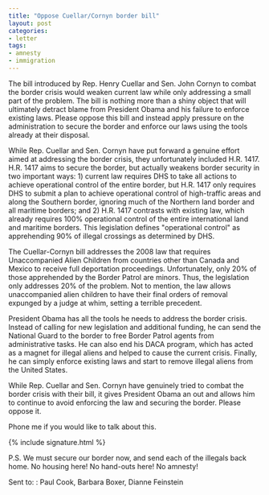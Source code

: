 ```yaml
---
title: "Oppose Cuellar/Cornyn border bill"
layout: post
categories:
- letter
tags:
- amnesty
- immigration
---
```


The bill introduced by Rep. Henry Cuellar and Sen. John Cornyn to combat the border crisis would weaken current law while only addressing a small part of the problem. The bill is nothing more than a shiny object that will ultimately detract blame from President Obama and his failure to enforce existing laws. Please oppose this bill and instead apply pressure on the administration to secure the border and enforce our laws using the tools already at their disposal.

While Rep. Cuellar and Sen. Cornyn have put forward a genuine effort aimed at addressing the border crisis, they unfortunately included H.R. 1417. H.R. 1417 aims to secure the border, but actually weakens border security in two important ways: 1) current law requires DHS to take all actions to achieve operational control of the entire border, but H.R. 1417 only requires DHS to submit a plan to achieve operational control of high-traffic areas and along the Southern border, ignoring much of the Northern land border and all maritime borders; and 2) H.R. 1417 contrasts with existing law, which already requires 100% operational control of the entire international land and maritime borders. This legislation defines "operational control" as apprehending 90% of illegal crossings as determined by DHS.

The Cuellar-Cornyn bill addresses the 2008 law that requires Unaccompanied Alien Children from countries other than Canada and Mexico to receive full deportation proceedings. Unfortunately, only 20% of those apprehended by the Border Patrol are minors. Thus, the legislation only addresses 20% of the problem. Not to mention, the law allows unaccompanied alien children to have their final orders of removal expunged by a judge at whim, setting a terrible precedent.

President Obama has all the tools he needs to address the border crisis. Instead of calling for new legislation and additional funding, he can send the National Guard to the border to free Border Patrol agents from administrative tasks. He can also end his DACA program, which has acted as a magnet for illegal aliens and helped to cause the current crisis. Finally, he can simply enforce existing laws and start to remove illegal aliens from the United States.

While Rep. Cuellar and Sen. Cornyn have genuinely tried to combat the border crisis with their bill, it gives President Obama an out and allows him to continue to avoid enforcing the law and securing the border. Please oppose it.

Phone me if you would like to talk about this.

{% include signature.html %}

P.S. We must secure our border now, and send each of the illegals back home. No housing here! No hand-outs here! No amnesty!

Sent to:
: Paul Cook, Barbara Boxer, Dianne Feinstein
